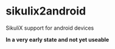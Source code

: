 # sikulix2android
SikuliX support for android devices

**In a very early state and not yet useable**

